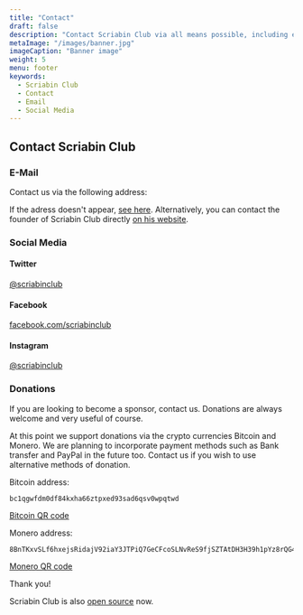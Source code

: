 ```yaml
---
title: "Contact"
draft: false
description: "Contact Scriabin Club via all means possible, including email, various social media such as Facebook, Twitter, Instagram and Reddit. Also, possibilities to donate are available too."
metaImage: "/images/banner.jpg" 
imageCaption: "Banner image"
weight: 5
menu: footer
keywords:
  - Scriabin Club
  - Contact
  - Email
  - Social Media
---
```


## Contact Scriabin Club

### E-Mail

Contact us via the following address:

<script src="/js/cd.js"></script>

If the adress doesn't appear, [see here](cd.jpg).
Alternatively, you can contact the founder of Scriabin Club directly [on his website](https://kaptein.me/contact/).

### Social Media

#### Twitter

[@scriabinclub](https://twitter.com/scriabinclub/)

#### Facebook

[facebook.com/scriabinclub](https://www.facebook.com/scriabinclub/)

#### Instagram

[@scriabinclub](https://www.instagram.com/scriabinclub/)

<!--
#### Reddit

[r/scriabinclub](https://www.reddit.com/r/scriabinclub/)
-->

### Donations

If you are looking to become a sponsor, contact us.
Donations are always welcome and very useful of course.

At this point we support donations via the crypto currencies Bitcoin and Monero.
We are planning to incorporate payment methods such as Bank transfer and PayPal in the future too.
Contact us if you wish to use alternative methods of donation.

Bitcoin address:
```
bc1qgwfdm0df84kxha66ztpxed93sad6qsv0wpqtwd
```

[Bitcoin QR code](/images/btc.png)

Monero address:
```
8BnTKxvSLf6hxejsRidajV92iaY3JTPiQ7GeCFcoSLNvReS9fjSZTAtDH3H39h1pYz8rQG4BgDqKW8mVya46RWHE485wTC7
```

[Monero QR code](/images/xmr.png)

Thank you!

Scriabin Club is also [open source](https://github.com/martinkaptein/scriabinclub.com) now.
